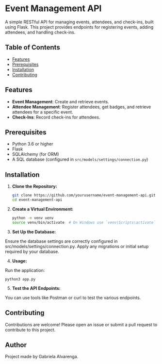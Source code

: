 # Event Management API

A simple RESTful API for managing events, attendees, and check-ins, built using Flask. This project provides endpoints for registering events, adding attendees, and handling check-ins.

## Table of Contents

- [Features](#features)
- [Prerequisites](#prerequisites)
- [Installation](#installation)
- [Contributing](#contributing)

## Features

- **Event Management**: Create and retrieve events.
- **Attendee Management**: Register attendees, get badges, and retrieve attendees for a specific event.
- **Check-Ins**: Record check-ins for attendees.

## Prerequisites

- Python 3.6 or higher
- Flask
- SQLAlchemy (for ORM)
- A SQL database (configured in `src/models/settings/connection.py`)

## Installation

1. **Clone the Repository:**

   ```bash
   git clone https://github.com/yourusername/event-management-api.git
   cd event-management-api
    ```

2. **Create a Virtual Environment:**
    
    ```bash
    python -m venv venv
    source venv/bin/activate  # On Windows use `venv\Scripts\activate`
    ```

3. **Set Up the Database:**

Ensure the database settings are correctly configured in src/models/settings/connection.py. Apply any migrations or initial setup required by your database.

4. **Usage:**

Run the application:

    python3 app.py


5. **Test the API Endpoints:**

You can use tools like Postman or curl to test the various endpoints.

## Contributing

Contributions are welcome! Please open an issue or submit a pull request to contribute to this project.

## Author

Project made by Gabriela Alvarenga.


